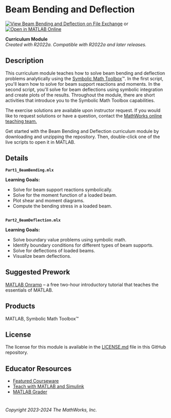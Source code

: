 # Beam Bending and Deflection 
[![View Beam Bending and Deflection on File Exchange](https://www.mathworks.com/matlabcentral/images/matlab-file-exchange.svg)](https://www.mathworks.com/matlabcentral/fileexchange/113670-beam-bending-and-deflection?s_tid=ta_fx_results) or [![Open in MATLAB Online](https://www.mathworks.com/images/responsive/global/open-in-matlab-online.svg)](https://matlab.mathworks.com/open/github/v1?repo=MathWorks-Teaching-Resources/Beam-Bending-and-Deflection&file=Part1_BeamBending.mlx)

**Curriculum Module**  
_Created with R2022a. Compatible with R2022a and later releases._  

## Description ##
This curriculum module teaches how to solve beam bending and deflection problems analytically using the [Symbolic Math Toolbox](https://www.mathworks.com/products/symbolic.html)&trade;.
In the first script, you'll learn how to solve for beam support reactions and moments. In the second script, you'll solve for beam deflections using symbolic integration and create plots of the results. 
Throughout the module, there are short activities that introduce you to the Symbolic Math Toolbox capabilities.

The exercise solutions are available upon instructor request. If you would like to request solutions or have a question, contact the <a href="mailto:onlineteaching@mathworks.com">MathWorks online teaching team.</a>

Get started with the Beam Bending and Deflection curriculum module by downloading and unzipping the repository. Then, double-click one of the live scripts to open it in MATLAB.

## Details ##
**`Part1_BeamBending.mlx`**  

**Learning Goals:**
- Solve for beam support reactions symbolically.
- Solve for the moment function of a loaded beam.
- Plot shear and moment diagrams.
- Compute the bending stress in a loaded beam.

## ##
**`Part2_BeamDeflection.mlx`**  

**Learning Goals:**
- Solve boundary value problems using symbolic math.
- Identify boundary conditions for different types of beam supports.
- Solve for deflections of loaded beams.
- Visualize beam deflections.

## ##
## Suggested Prework ##
[MATLAB Onramp](https://matlabacademy.mathworks.com/details/matlab-onramp/gettingstarted) – a free two-hour introductory tutorial that teaches the essentials of MATLAB.

## Products ##
MATLAB, Symbolic Math Toolbox&trade;

## License ##
The license for this module is available in the [LICENSE.md](license.md) file in this GitHub repository.

## Educator Resources ##
* [Featured Courseware](https://www.mathworks.com/academia/courseware/course-materials.html)
* [Teach with MATLAB and Simulink](https://www.mathworks.com/academia/educators.html)
* [MATLAB Grader](https://www.mathworks.com/products/matlab-grader.html)

# #

_Copyright 2023-2024 The MathWorks, Inc._
